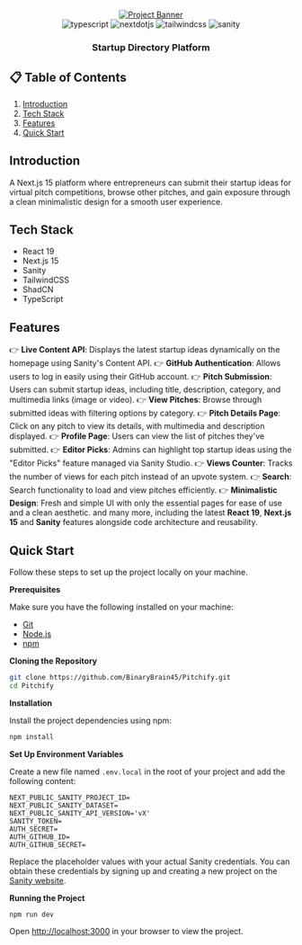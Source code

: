 <div align="center">
  <br />
  <a href="#">
    <img src=![image](https://github.com/user-attachments/assets/655f40c2-af60-4f19-9bae-76f141fc457d)
 alt="Project Banner">
  </a>
  <br />
  <div>
    <img src="https://img.shields.io/badge/-Typescript-black?style=for-the-badge&logoColor=white&logo=typescript&color=3178C6" alt="typescript" />
    <img src="https://img.shields.io/badge/-Next_JS-black?style=for-the-badge&logoColor=white&logo=nextdotjs&color=000000" alt="nextdotjs" />
    <img src="https://img.shields.io/badge/-Tailwind_CSS-black?style=for-the-badge&logoColor=white&logo=tailwindcss&color=06B6D4" alt="tailwindcss" />
    <img src="https://img.shields.io/badge/-Sanity-black?style=for-the-badge&logoColor=white&logo=sanity&color=F03E2F" alt="sanity" />
  </div>
  <h3 align="center">Startup Directory Platform</h3>
</div>

## 📋 Table of Contents

1. [Introduction](#introduction)
2. [Tech Stack](#tech-stack)
3. [Features](#features)
4. [Quick Start](#quick-start)

## Introduction

A Next.js 15 platform where entrepreneurs can submit their startup ideas for virtual pitch competitions, browse other pitches, and gain exposure through a clean minimalistic design for a smooth user experience.

## Tech Stack

- React 19
- Next.js 15
- Sanity
- TailwindCSS
- ShadCN
- TypeScript

## Features

👉 **Live Content API**: Displays the latest startup ideas dynamically on the homepage using Sanity's Content API.
👉 **GitHub Authentication**: Allows users to log in easily using their GitHub account.
👉 **Pitch Submission**: Users can submit startup ideas, including title, description, category, and multimedia links (image or video).
👉 **View Pitches**: Browse through submitted ideas with filtering options by category.
👉 **Pitch Details Page**: Click on any pitch to view its details, with multimedia and description displayed.
👉 **Profile Page**: Users can view the list of pitches they've submitted.
👉 **Editor Picks**: Admins can highlight top startup ideas using the "Editor Picks" feature managed via Sanity Studio.
👉 **Views Counter**: Tracks the number of views for each pitch instead of an upvote system.
👉 **Search**: Search functionality to load and view pitches efficiently.
👉 **Minimalistic Design**: Fresh and simple UI with only the essential pages for ease of use and a clean aesthetic.
and many more, including the latest **React 19**, **Next.js 15** and **Sanity** features alongside code architecture and reusability.

## Quick Start

Follow these steps to set up the project locally on your machine.

**Prerequisites**

Make sure you have the following installed on your machine:

- [Git](https://git-scm.com/)
- [Node.js](https://nodejs.org/en)
- [npm](https://www.npmjs.com/)

**Cloning the Repository**

```bash
git clone https://github.com/BinaryBrain45/Pitchify.git
cd Pitchify
```

**Installation**

Install the project dependencies using npm:

```bash
npm install
```

**Set Up Environment Variables**

Create a new file named `.env.local` in the root of your project and add the following content:

```env
NEXT_PUBLIC_SANITY_PROJECT_ID=
NEXT_PUBLIC_SANITY_DATASET=
NEXT_PUBLIC_SANITY_API_VERSION='vX'
SANITY_TOKEN=
AUTH_SECRET=
AUTH_GITHUB_ID=
AUTH_GITHUB_SECRET=
```

Replace the placeholder values with your actual Sanity credentials. You can obtain these credentials by signing up and creating a new project on the [Sanity website](https://www.sanity.io/).

**Running the Project**

```bash
npm run dev
```

Open [http://localhost:3000](http://localhost:3000) in your browser to view the project.
